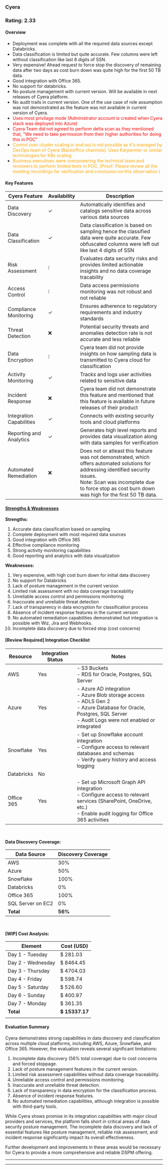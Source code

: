 ### Cyera

### Rating: 2.33

#### Overview
* Deployment was complete with all the required data sources except Databricks.
* Data classification is limited but quite accurate. Few columns were left without classification like last 8 digits of SSN.
* Very expensive! Ahead request to force stop the discovery of remaining data after two days as cost burn down was quite high for the first 50 TB data.
* Good integration with Office 365.
* No support for databricks.
* No posture management with current version. Will be available in next releases of Cyera platform.
* No audit trails in current version. One of the use case of role assumption was not demonstrated as the feature was not available in current version of Cyera.
* <span style="color: red;">Uses most privilage mode (Administrator account is created when Cyera stack was deployed into Azure)</span>
* <span style="color: red;">Cyera Team did not agreed to perform delta scan as they mentioned that, "We need to take permission from their higher authorities for doing this in POC"</span> 
* <span style="color: orange;">Control over cluster scaling in and out is not possible as it's managed by DevOps team of Cyera (Backoffice channels). Uses Karpernter or similar technologies for K8s scaling.</span>
* <span style="color: orange;">Business executives were overpowering the technical team and reviewers to perform limited tests in POC. (Proof: Please review all the meeting recordings for verification and conclusion on this observation.)</span>

#### Key Features
| Cyera Feature | Availability | Description |
|-------------------|---|-------------|
| Data Discovery    | ✓ | Automatically identifies and catalogs sensitive data across various data sources |
| Data Classification | ✓ | Data classification is based on sampling hence the classified data were quite accurate. Few obfuscated columns were left out like last 4 digits of SSN |
| Risk Assessment   | ❕ | Evaluates data security risks and provides limited actionable insights and no data coverage tracability |
| Access Control    | ❕ | Data access permissions monitoring was not robust and not reliable |
| Compliance Monitoring | ✓ | Ensures adherence to regulatory requirements and industry standards |
| Threat Detection  | ❌ | Potential security threats and anomalies detection rate is not accurate and less reliable |
| Data Encryption   | ❕ | Cyera team did not provide insights on how sampling data is transmitted to Cyera cloud for classification |
| Activity Monitoring | ✓ | Tracks and logs user activities related to sensitive data |
| Incident Response | ❌ | Cyera team did not demonstrate this feature and mentioned that this feature is available in future releases of their product |
| Integration Capabilities | ✓ | Connects with existing security tools and cloud platforms |
| Reporting and Analytics | ✓ | Generates high level reports and provides data visualization along with data samples for verification |
| Automated Remediation | ❌ | Does not or atleast this feature was not demonstrated, which offers automated solutions for addressing identified security issues. <br/> Note: Scan was incomplete due to force stop as cost burn down was high for the first 50 TB data. |

#### <u>Strengths & Weaknesses</u>

**Strengths:**
1. Accurate data classification based on sampling
2. Complete deployment with most required data sources
3. Good integration with Office 365
4. Effective compliance monitoring
5. Strong activity monitoring capabilities
6. Good reporting and analytics with data visualization

**Weaknesses:**
1. Very expensive, with high cost burn down for initial data discovery
2. No support for Databricks
3. Lack of posture management in the current version
4. Limited risk assessment with no data coverage traceability
5. Unreliable access control and permissions monitoring
6. Inaccurate and unreliable threat detection
7. Lack of transparency in data encryption for classification process
8. Absence of incident response features in the current version
9. No automated remediation capabilities demonstrated but integration is possible with Wiz, Jira and Webhooks.
10. Incomplete data discovery due to forced stop (cost concerns)

#### [Review Required] Integration Checklist

| Resource | Integration Status | Notes |
|----------|------------|-------|
| AWS      | Yes | - S3 Buckets <br/> - RDS for Oracle, Postgres, SQL Server  |
| Azure    | Yes | - Azure AD integration <br> - Azure Blob storage access <br> - ADLS Gen 2 <br/> - Azure Database for Oracle, Postgres, SQL Server <br/> - Audit Logs were not enabled or integrated |
| Snowflake| Yes | - Set up Snowflake account integration<br>- Configure access to relevant databases and schemas<br>- Verify query history and access logging |
| Databricks| No |  |
| Office 365| Yes | - Set up Microsoft Graph API integration<br>- Configure access to relevant services (SharePoint, OneDrive, etc.)<br>- Enable audit logging for Office 365 activities |

<br/>

**Data Discovery Coverage:**

| Data Source | Discovery Coverage |
|---|---|
| AWS | 30% |
| Azure | 50% |
| Snowflake | 100% |
| Databricks | 0% |
| Office 365 | 100% |
| SQL Server on EC2 | 0% |
| **Total** | **56%** |

<br/>

**[WIP] Cost Analysis:**

| Element | Cost (USD) |
|---|---|
| Day 1 - Tuesday   | $ 281.03        | $ 24.44           |
| Day 2 - Wednesday | $ 8464.45       | $ 189.06          |
| Day 3 - Thursday  | $ 4704.03       | $ 85.28           |
| Day 4 - Friday    | $ 598.74        | $ 60.35           |
| Day 5 - Saturday  | $ 526.60        | $ 60.43           |
| Day 6 - Sunday    | $ 400.97        | $ 59.00           |
| Day 7 - Monday    | $ 361.35        | $ 19.73           |
| **Total**         | **$ 15337.17**  | **$ 498.29**      |
|||

#### Evaluation Summary
Cyera demonstrates strong capabilities in data discovery and classification across multiple cloud platforms, including AWS, Azure, Snowflake, and Office 365. However, the evaluation reveals several significant limitations:

1. Incomplete data discovery (56% total coverage) due to cost concerns and forced stoppage.
2. Lack of posture management features in the current version.
3. Limited risk assessment capabilities without data coverage traceability.
4. Unreliable access control and permissions monitoring.
5. Inaccurate and unreliable threat detection.
6. Lack of transparency in data encryption for the classification process.
7. Absence of incident response features.
8. No automated remediation capabilities, although integration is possible with third-party tools.

While Cyera shows promise in its integration capabilities with major cloud providers and services, the platform falls short in critical areas of data security posture management. The incomplete data discovery and lack of essential features like posture management, reliable risk assessment, and incident response significantly impact its overall effectiveness. 

Further development and improvements in these areas would be necessary for Cyera to provide a more comprehensive and reliable DSPM offering.

***
***